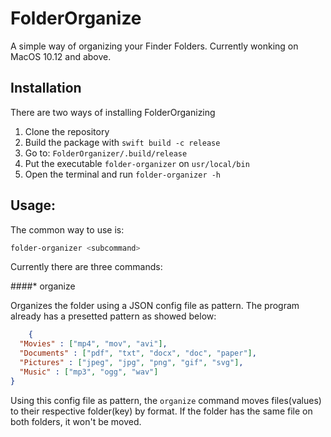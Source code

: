 # FolderOrganize
A simple way of organizing your Finder Folders.
Currently wonking on MacOS 10.12 and above.

## Installation
There are two ways of installing FolderOrganizing
1. Clone the repository
2. Build the package with `swift build -c release`
3. Go to: `FolderOrganizer/.build/release`
4. Put the executable `folder-organizer` on `usr/local/bin`
5. Open the terminal and run `folder-organizer -h`

## Usage:
The common way to use is: 
```bash
folder-organizer <subcommand>
```

Currently there are three commands: 

####* organize 

Organizes the folder using a JSON config file as pattern. The program already has a presetted pattern as
showed below:
```json
    {
  "Movies" : ["mp4", "mov", "avi"],
  "Documents" : ["pdf", "txt", "docx", "doc", "paper"],
  "Pictures" : ["jpeg", "jpg", "png", "gif", "svg"],
  "Music" : ["mp3", "ogg", "wav"]
}
```
Using this config file as pattern, the `organize` command moves files(values) to their respective folder(key) by format. If the folder has the same file on both folders, it won't be moved.

